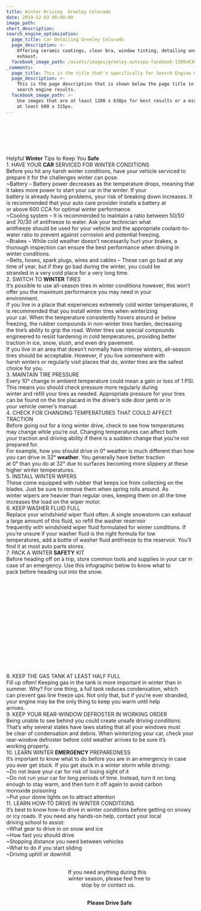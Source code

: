 ```yaml
---
title: Winter Driving  Greeley Colorado
date: 2019-12-03 00:00:00
image_path:
short_description:
search_engine_optimization:
  page_title: Car Detailing Greeley Colorado
  page_description: >-
    Offering ceramic coatings, clear bra, window tinting, detailing and custom
    exhaust.
  facebook_image_path: /assets/images/greeley-autospa-facebook-1200x630.png
_comments:
  page_title: This is the title that's specifically for Search Engine Optimization.
  page_description: >-
    This is the page description that is shown below the page title in the
    search engine results.
  facebook_image_path: >-
    Use images that are at least 1200 x 630px for best results or a minimum of
    at least 600 x 315px.
---
```


&nbsp;

&nbsp;

&nbsp;

Helpful **Winter** Tips to Keep You **Safe**<br>1\. HAVE YOUR **CAR** SERVICED FOR WINTER CONDITIONS<br>Before you hit any harsh winter conditions, have your vehicle serviced to prepare it for the challenges winter can pose.<br>~Battery – Battery power decreases as the temperature drops, meaning that it takes more power to start your car in the winter. If your<br>battery is already having problems, your risk of breaking down increases. It is recommended that your auto care provider installs a battery at<br>or above 600 CCA for optimal winter performance.<br>~Cooling system – It is recommended to maintain a ratio between 50/50 and 70/30 of antifreeze to water. Ask your technician what<br>antifreeze should be used for your vehicle and the appropriate coolant-to-water ratio to prevent against corrosion and potential freezing.<br>~Brakes – While cold weather doesn’t necessarily hurt your brakes, a thorough inspection can ensure the best performance when driving in<br>winter conditions.<br>~Belts, hoses, spark plugs, wires and cables – These can go bad at any time of year, but if they go bad during the winter, you could be<br>stranded in a very cold place for a very long time.<br>2\. SWITCH TO **WINTER** TIRES<br>It’s possible to use all-season tires in winter conditions however, this won’t offer you the maximum performance you may need in your<br>environment.<br>If you live in a place that experiences extremely cold winter temperatures, it is recommended that you install winter tires when winterizing<br>your car. When the temperature consistently hovers around or below freezing, the rubber compounds in non-winter tires harden, decreasing<br>the tire’s ability to grip the road. Winter tires use special compounds engineered to resist hardening in cold temperatures, providing better<br>traction in ice, snow, slush, and even dry pavement.<br>If you live in an area that doesn’t normally have intense winters, all-season tires should be acceptable. However, if you live somewhere with<br>harsh winters or regularly visit places that do, winter tires are the safest choice for you.<br>3\. MAINTAIN TIRE PRESSURE<br>Every 10&deg; change in ambient temperature could mean a gain or loss of 1 PSI. This means you should check pressure more regularly during<br>winter and refill your tires as needed. Appropriate pressure for your tires can be found on the tire placard in the driver’s side door jamb or in<br>your vehicle owner’s manual.<br>4\. CHECK FOR CHANGING TEMPERATURES THAT COULD AFFECT TRACTION<br>Before going out for a long winter drive, check to see how temperatures may change while you’re out. Changing temperatures can affect both<br>your traction and driving ability if there is a sudden change that you’re not prepared for.<br>For example, how you should drive in 0&deg; weather is much different than how you can drive in 32&deg; **weather**. You generally have better traction<br>at 0&deg; than you do at 32&deg; due to surfaces becoming more slippery at these higher winter temperatures.<br>5\. INSTALL WINTER WIPERS<br>These come equipped with rubber that keeps ice from collecting on the blades. Just be sure to remove them when spring rolls around. As<br>winter wipers are heavier than regular ones, keeping them on all the time increases the load on the wiper motor.<br>6\. KEEP WASHER FLUID FULL<br>Replace your windshield wiper fluid often. A single snowstorm can exhaust a large amount of this fluid, so refill the washer reservoir<br>frequently with windshield wiper fluid formulated for winter conditions. If you’re unsure if your washer fluid is the right formula for low<br>temperatures, add a bottle of washer fluid antifreeze to the reservoir. You’ll find it at most auto parts stores.<br>7\. PACK A WINTER **SAFETY** KIT<br>Before heading off on a trip, store common tools and supplies in your car in case of an emergency. Use this infographic below to know what to<br>pack before heading out into the snow.

&nbsp;

&nbsp;

&nbsp;

&nbsp;

&nbsp;

&nbsp;

&nbsp;

&nbsp;

8\. KEEP THE GAS TANK AT LEAST HALF FULL<br>Fill up often\! Keeping gas in the tank is more important in winter than in summer. Why? For one thing, a full tank reduces condensation, which<br>can prevent gas line freeze ups. Not only that, but if you’re ever stranded, your engine may be the only thing to keep you warm until help<br>arrives.<br>9\. KEEP YOUR REAR-WINDOW DEFROSTER IN WORKING ORDER<br>Being unable to see behind you could create unsafe driving conditions. That’s why several states have laws stating that all your windows must<br>be clear of condensation and debris. When winterizing your car, check your rear-window defroster before cold weather arrives to be sure it’s<br>working properly.<br>10\. LEARN WINTER **EMERGENCY** PREPAREDNESS<br>It’s important to know what to do before you are in an emergency in case you ever get stuck. If you get stuck in a winter storm while driving:<br>~Do not leave your car for risk of losing sight of it<br>~Do not run your car for long periods of time. Instead, turn it on long enough to stay warm, and then turn it off again to avoid carbon<br>monoxide poisoning<br>~Put your dome lights on to attract attention<br>11\. LEARN HOW-TO DRIVE IN WINTER CONDITIONS<br>It’s best to know how-to drive in winter conditions before getting on snowy or icy roads. If you need any hands-on help, contact your local<br>driving school to assist:<br>~What gear to drive in on snow and ice<br>~How fast you should drive<br>~Stopping distance you need between vehicles<br>~What to do if you start sliding<br>~Driving uphill or downhill

<br>&nbsp; &nbsp; &nbsp; &nbsp; &nbsp; &nbsp; &nbsp; &nbsp; &nbsp; &nbsp; &nbsp; &nbsp; &nbsp; &nbsp; &nbsp; &nbsp; &nbsp; &nbsp; &nbsp; &nbsp; &nbsp; If you need anything during this<br>&nbsp; &nbsp; &nbsp; &nbsp; &nbsp; &nbsp; &nbsp; &nbsp; &nbsp; &nbsp; &nbsp; &nbsp; &nbsp; &nbsp; &nbsp; &nbsp; &nbsp; &nbsp; &nbsp; &nbsp; &nbsp; winter season, please feel free to<br>&nbsp; &nbsp; &nbsp; &nbsp; &nbsp; &nbsp; &nbsp; &nbsp; &nbsp; &nbsp; &nbsp; &nbsp; &nbsp; &nbsp; &nbsp; &nbsp; &nbsp; &nbsp; &nbsp; &nbsp; &nbsp; &nbsp; &nbsp; &nbsp; &nbsp; &nbsp;stop by or contact us.<br>&nbsp; &nbsp; &nbsp; &nbsp; &nbsp; &nbsp; &nbsp; &nbsp; &nbsp; &nbsp; &nbsp; &nbsp; &nbsp; &nbsp; &nbsp; &nbsp; &nbsp; &nbsp; &nbsp; &nbsp; &nbsp; &nbsp; &nbsp; &nbsp; &nbsp; &nbsp; &nbsp;

&nbsp; &nbsp; &nbsp; &nbsp; &nbsp; &nbsp; &nbsp; &nbsp; &nbsp; &nbsp; &nbsp; &nbsp; &nbsp; &nbsp; &nbsp; &nbsp; &nbsp; &nbsp; &nbsp; &nbsp; &nbsp; &nbsp; &nbsp; &nbsp; &nbsp; &nbsp; &nbsp; &nbsp;**Please Drive Safe**